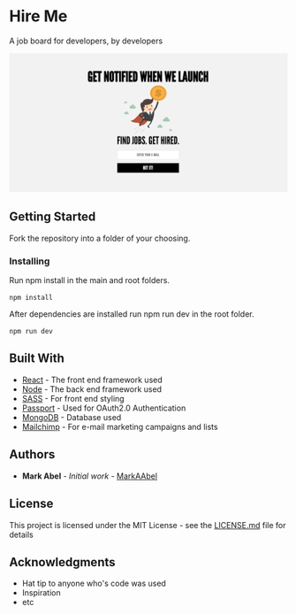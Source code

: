 # Hire Me

A job board for developers, by developers

![Screenshot](screenshot.png)

## Getting Started

Fork the repository into a folder of your choosing.

### Installing

Run npm install in the main and root folders.

```
npm install
```

After dependencies are installed run npm run dev in the root folder.

```
npm run dev
```

## Built With

* [React](https://reactjs.org/) - The front end framework used
* [Node](https://nodejs.org/) - The back end framework used
* [SASS](https://sass-lang.com/) - For front end styling
* [Passport](http://www.passportjs.org/) - Used for OAuth2.0 Authentication
* [MongoDB](https://www.mongodb.com/) - Database used
* [Mailchimp](https://mailchimp.com/) - For e-mail marketing campaigns and lists

## Authors

* **Mark Abel** - *Initial work* - [MarkAAbel](http://github.com/abelmark)

## License

This project is licensed under the MIT License - see the [LICENSE.md](LICENSE.md) file for details

## Acknowledgments

* Hat tip to anyone who's code was used
* Inspiration
* etc
